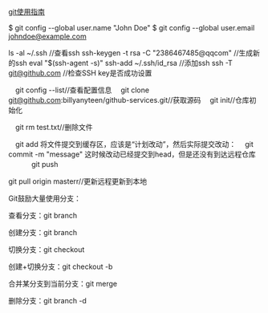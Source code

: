 
[git使用指南](http://www.cnblogs.com/ifishing/archive/2010/12/08/1900594.html "Title") 

$ git config --global user.name "John Doe"
$ git config --global user.email johndoe@example.com

ls -al ~/.ssh  //查看ssh
ssh-keygen -t rsa -C "2386467485@qqcom"  //生成新的ssh
eval "$(ssh-agent -s)"
ssh-add ~/.ssh/id_rsa    //添加ssh
ssh -T git@github.com  //检查SSH key是否成功设置

　git config --list//查看配置信息
　git clone git@github.com:billyanyteen/github-services.git//获取源码
　git init//仓库初始化
 
　git rm test.txt//删除文件
 
　git add <filename> 将文件提交到缓存区，应该是“计划改动”，然后实际提交改动：
　git commit -m "message" 这时候改动已经提交到head，但是还没有到达远程仓库 
　　　 
git push

git pull origin masterr//更新远程更新到本地


Git鼓励大量使用分支：

查看分支：git branch

创建分支：git branch <name>

切换分支：git checkout <name>

创建+切换分支：git checkout -b <name>

合并某分支到当前分支：git merge <name>

删除分支：git branch -d <name>